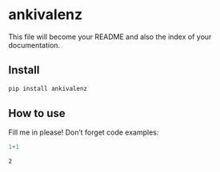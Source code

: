 ankivalenz
================

<!-- WARNING: THIS FILE WAS AUTOGENERATED! DO NOT EDIT! -->

This file will become your README and also the index of your
documentation.

## Install

``` sh
pip install ankivalenz
```

## How to use

Fill me in please! Don’t forget code examples:

``` python
1+1
```

    2
